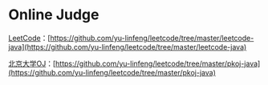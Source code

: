 # Online Judge
[LeetCode](https://leetcode-cn.com/)：[https://github.com/yu-linfeng/leetcode/tree/master/leetcode-java](https://github.com/yu-linfeng/leetcode/tree/master/leetcode-java)

[北京大学OJ](http://poj.org/)：[https://github.com/yu-linfeng/leetcode/tree/master/pkoj-java](https://github.com/yu-linfeng/leetcode/tree/master/pkoj-java)

